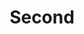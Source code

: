 ---
layout: list
title: Second
slug: second
menu: true
order: 2
description: >
  Second Hydejack
---